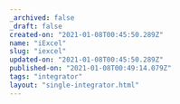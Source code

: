 ```yaml
---
_archived: false
_draft: false
created-on: "2021-01-08T00:45:50.289Z"
name: "iExcel"
slug: "iexcel"
updated-on: "2021-01-08T00:45:50.289Z"
published-on: "2021-01-08T00:49:14.079Z"
tags: "integrator"
layout: "single-integrator.html"
---
```



